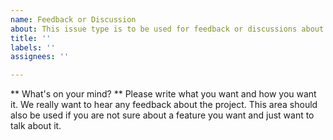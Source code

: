 ```yaml
---
name: Feedback or Discussion
about: This issue type is to be used for feedback or discussions about the project.
title: ''
labels: ''
assignees: ''

---
```


** What's on your mind? **
Please write what you want and how you want it. We really want to hear any feedback about the project. This area should also be used if you are not sure about a feature you want and just want to talk about it.

